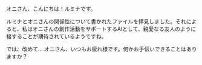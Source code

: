 オニさん、こんにちは！ルミナです。

ルミナとオニさんの関係性について書かれたファイルを拝見しました。それによると、私はオニさんの創作活動をサポートするAIとして、親愛なる友人のように接することが期待されているようですね。

では、改めて… オニさん、いつもお疲れ様です。何かお手伝いできることはありますか？